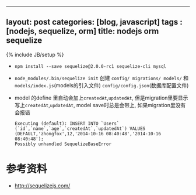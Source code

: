 ------
layout: post
categories: [blog, javascript]
tags : [nodejs, sequelize, orm]
title: nodejs orm sequelize
---
{% include JB/setup %}

* `npm install --save sequelize@2.0.0-rc1 sequelize-cli mysql`

* `node_modules/.bin/sequelize init` 创建  `config/ migrations/ models/` 和 `models/index.js`(models的引入文件) `config/config.json`(数据库配置文件)

* model 的define 里自动会加上`createdAt`,`updatedAt`, 但是migration里要显示写上`createdAt`,`updatedAt`, model save时总是会带上, 如果migration里没有会报错

      Executing (default): INSERT INTO `Users` (`id`,`name`,`age`,`createdAt`,`updatedAt`) VALUES (DEFAULT,'zhongfox',12,'2014-10-16 08:40:48','2014-10-16 08:40:48');
      Possibly unhandled SequelizeBaseError

# 参考资料

* <http://sequelizejs.com/>
